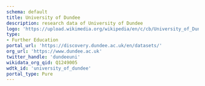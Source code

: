 ```yaml
---
schema: default
title: University of Dundee
description: research data of University of Dundee 
logo: 'https://upload.wikimedia.org/wikipedia/en/c/cb/University_of_Dundee_shield.png'
type:
- Further Education
portal_url: 'https://discovery.dundee.ac.uk/en/datasets/'
org_url: 'https://www.dundee.ac.uk'
twitter_handle: 'dundeeuni'
wikidata_org_qid: Q1249005
wdtk_id: 'university_of_dundee'
portal_type: Pure
---
```

